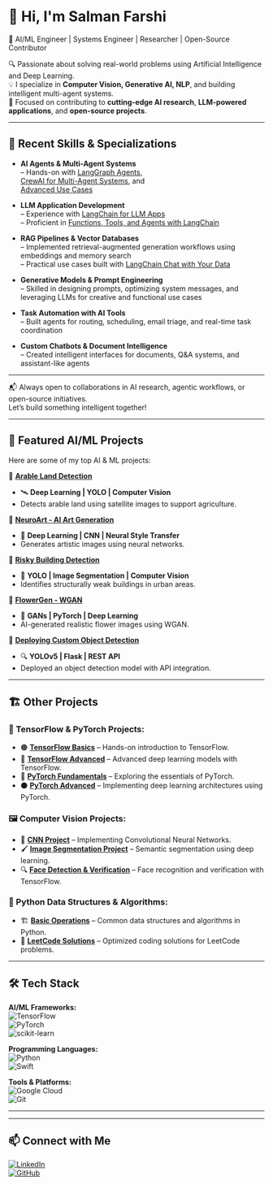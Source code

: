 # 👋 Hi, I'm Salman Farshi  
🚀 AI/ML Engineer | Systems Engineer | Researcher | Open-Source Contributor  

🔍 Passionate about solving real-world problems using Artificial Intelligence and Deep Learning.  
💡 I specialize in **Computer Vision, Generative AI, NLP**, and building intelligent multi-agent systems.  
🎯 Focused on contributing to **cutting-edge AI research**, **LLM-powered applications**, and **open-source projects**.

---

## 🧠 Recent Skills & Specializations

- **AI Agents & Multi-Agent Systems**  
  – Hands-on with [LangGraph Agents](https://learn.deeplearning.ai/accomplishments/4e3d1f24-4a66-4b91-b3cd-e97614d57521?usp=sharing),  
  [CrewAI for Multi-Agent Systems](https://learn.deeplearning.ai/accomplishments/e838ed8c-cb2d-41a2-a7aa-a2d7abd6ec54?usp=sharing), and  
  [Advanced Use Cases](https://learn.deeplearning.ai/accomplishments/d4f270bf-cc35-4bdb-b5ac-f8cc8b2347b5?usp=sharing)

- **LLM Application Development**  
  – Experience with [LangChain for LLM Apps](https://learn.deeplearning.ai/accomplishments/9d856e36-0c3a-4937-9f81-cdf41e27c191?usp=sharing)  
  – Proficient in [Functions, Tools, and Agents with LangChain](https://learn.deeplearning.ai/accomplishments/055ab696-b5f9-4f05-a5d9-b7a2d2a2b170?usp=sharing)

- **RAG Pipelines & Vector Databases**  
  – Implemented retrieval-augmented generation workflows using embeddings and memory search  
  – Practical use cases built with [LangChain Chat with Your Data](https://learn.deeplearning.ai/accomplishments/ba2bb7ff-ee8b-4f13-aa51-e61ddd219f02?usp=sharing)

- **Generative Models & Prompt Engineering**  
  – Skilled in designing prompts, optimizing system messages, and leveraging LLMs for creative and functional use cases

- **Task Automation with AI Tools**  
  – Built agents for routing, scheduling, email triage, and real-time task coordination

- **Custom Chatbots & Document Intelligence**  
  – Created intelligent interfaces for documents, Q&A systems, and assistant-like agents

---

📬 Always open to collaborations in AI research, agentic workflows, or open-source initiatives.  
Let’s build something intelligent together!


---

## 🚀 Featured AI/ML Projects  
Here are some of my top AI & ML projects:  

🔹 **[Arable Land Detection](https://github.com/sftSalman/Arable_land_and_nonarable_land_dectection_from_sataleite_images-)**  
   - 🛰️ **Deep Learning | YOLO | Computer Vision**  
   - Detects arable land using satellite images to support agriculture.  

🔹 **[NeuroArt - AI Art Generation](https://github.com/sftSalman/NeuroART)**  
   - 🎨 **Deep Learning | CNN | Neural Style Transfer**  
   - Generates artistic images using neural networks.  

🔹 **[Risky Building Detection](https://github.com/sftSalman/Risky_building_detection_of_dhaka_city_from_satelite_images-)**  
   - 🏢 **YOLO | Image Segmentation | Computer Vision**  
   - Identifies structurally weak buildings in urban areas.  

🔹 **[FlowerGen - WGAN](https://github.com/sftSalman/FlowerGen-flowerGenerationWGAN)**  
   - 🌺 **GANs | PyTorch | Deep Learning**  
   - AI-generated realistic flower images using WGAN.  

🔹 **[Deploying Custom Object Detection](https://github.com/sftSalman/Deploying-_custom_object_detection_Yolov5_RESTAPI_Deployment)**  
   - 🔍 **YOLOv5 | Flask | REST API**  
   - Deployed an object detection model with API integration.  

---

## 🏗️ Other Projects  

### **🔬 TensorFlow & PyTorch Projects:**  
- 🟠 **[TensorFlow Basics](https://github.com/sftSalman/tensorflowBasic/blob/main)** – Hands-on introduction to TensorFlow.  
- 🔵 **[TensorFlow Advanced](https://github.com/sftSalman/tensoflowMaster/tree/main)** – Advanced deep learning models with TensorFlow.  
- 🔴 **[PyTorch Fundamentals](https://github.com/sftSalman/pytorchFundamental)** – Exploring the essentials of PyTorch.  
- ⚫ **[PyTorch Advanced](https://github.com/sftSalman/pytorch/blob/main)** – Implementing deep learning architectures using PyTorch.  

### **🖼️ Computer Vision Projects:**  
- 🧠 **[CNN Project](https://github.com/sftSalman/CNN/blob/main)** – Implementing Convolutional Neural Networks.  
- 🖌 **[Image Segmentation Project](https://github.com/sftSalman/Image_segmentation/blob/main)** – Semantic segmentation using deep learning.  
- 🔍 **[Face Detection & Verification](https://github.com/sftSalman/FaceRecognize_varification_detection_Tensorflow)** – Face recognition and verification with TensorFlow.  

### **📌 Python Data Structures & Algorithms:**  
- 🏗️ **[Basic Operations](https://github.com/sftSalman/PythonDSA/tree/master)** – Common data structures and algorithms in Python.  
- 🎯 **[LeetCode Solutions](https://github.com/sftSalman/LEET-CODE)** – Optimized coding solutions for LeetCode problems.  

---

## 🛠️ Tech Stack  
**AI/ML Frameworks:**  
![TensorFlow](https://img.shields.io/badge/TensorFlow-%23FF6F00.svg?style=for-the-badge&logo=TensorFlow&logoColor=white)  
![PyTorch](https://img.shields.io/badge/PyTorch-%23EE4C2C.svg?style=for-the-badge&logo=PyTorch&logoColor=white)  
![scikit-learn](https://img.shields.io/badge/scikit--learn-%23F7931E.svg?style=for-the-badge&logo=scikit-learn&logoColor=white)  

**Programming Languages:**  
![Python](https://img.shields.io/badge/python-3670A0?style=for-the-badge&logo=python&logoColor=ffdd54)  
![Swift](https://img.shields.io/badge/swift-F54A2A?style=for-the-badge&logo=swift&logoColor=white)  

**Tools & Platforms:**  
![Google Cloud](https://img.shields.io/badge/GoogleCloud-%234285F4.svg?style=for-the-badge&logo=google-cloud&logoColor=white)  
![Git](https://img.shields.io/badge/Git-fc6d26?style=for-the-badge&logo=git&logoColor=white)  

---


---

## 📫 Connect with Me  
[![LinkedIn](https://img.shields.io/badge/LinkedIn-%230077B5.svg?style=for-the-badge&logo=linkedin&logoColor=white)](https://www.linkedin.com/in/sftsalman/)  
[![GitHub](https://img.shields.io/badge/GitHub-100000?style=for-the-badge&logo=github&logoColor=white)](https://github.com/sftSalman)  
